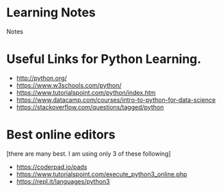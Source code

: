 # Learning Notes
Notes


# Useful Links for Python Learning.
* http://python.org/
* https://www.w3schools.com/python/
* https://www.tutorialspoint.com/python/index.htm
* https://www.datacamp.com/courses/intro-to-python-for-data-science
* https://stackoverflow.com/questions/tagged/python


# Best online editors 
[there are many best. I am using only 3 of these following]
* https://coderpad.io/pads
* https://www.tutorialspoint.com/execute_python3_online.php
* https://repl.it/languages/python3
